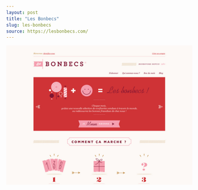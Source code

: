 ```yaml
---
layout: post
title: "Les Bonbecs"
slug: les-bonbecs
source: https://lesbonbecs.com/
---
```


<img src="/screenshots/les-bonbecs.jpg">
